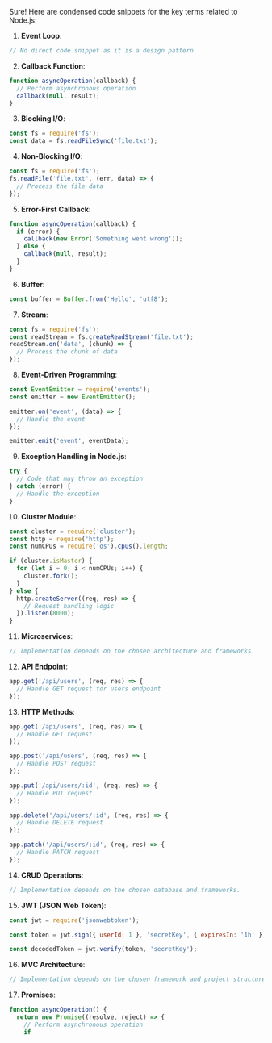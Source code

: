 Sure! Here are condensed code snippets for the key terms related to Node.js:

1. **Event Loop**:

```javascript
// No direct code snippet as it is a design pattern.
```

2. **Callback Function**:

```javascript
function asyncOperation(callback) {
  // Perform asynchronous operation
  callback(null, result);
}
```

3. **Blocking I/O**:

```javascript
const fs = require('fs');
const data = fs.readFileSync('file.txt');
```

4. **Non-Blocking I/O**:

```javascript
const fs = require('fs');
fs.readFile('file.txt', (err, data) => {
  // Process the file data
});
```

5. **Error-First Callback**:

```javascript
function asyncOperation(callback) {
  if (error) {
    callback(new Error('Something went wrong'));
  } else {
    callback(null, result);
  }
}
```

6. **Buffer**:

```javascript
const buffer = Buffer.from('Hello', 'utf8');
```

7. **Stream**:

```javascript
const fs = require('fs');
const readStream = fs.createReadStream('file.txt');
readStream.on('data', (chunk) => {
  // Process the chunk of data
});
```

8. **Event-Driven Programming**:

```javascript
const EventEmitter = require('events');
const emitter = new EventEmitter();

emitter.on('event', (data) => {
  // Handle the event
});

emitter.emit('event', eventData);
```

9. **Exception Handling in Node.js**:

```javascript
try {
  // Code that may throw an exception
} catch (error) {
  // Handle the exception
}
```

10. **Cluster Module**:

```javascript
const cluster = require('cluster');
const http = require('http');
const numCPUs = require('os').cpus().length;

if (cluster.isMaster) {
  for (let i = 0; i < numCPUs; i++) {
    cluster.fork();
  }
} else {
  http.createServer((req, res) => {
    // Request handling logic
  }).listen(8000);
}
```

11. **Microservices**:

```javascript
// Implementation depends on the chosen architecture and frameworks.
```

12. **API Endpoint**:

```javascript
app.get('/api/users', (req, res) => {
  // Handle GET request for users endpoint
});
```

13. **HTTP Methods**:

```javascript
app.get('/api/users', (req, res) => {
  // Handle GET request
});

app.post('/api/users', (req, res) => {
  // Handle POST request
});

app.put('/api/users/:id', (req, res) => {
  // Handle PUT request
});

app.delete('/api/users/:id', (req, res) => {
  // Handle DELETE request
});

app.patch('/api/users/:id', (req, res) => {
  // Handle PATCH request
});
```

14. **CRUD Operations**:

```javascript
// Implementation depends on the chosen database and frameworks.
```

15. **JWT (JSON Web Token)**:

```javascript
const jwt = require('jsonwebtoken');

const token = jwt.sign({ userId: 1 }, 'secretKey', { expiresIn: '1h' });

const decodedToken = jwt.verify(token, 'secretKey');
```

16. **MVC Architecture**:

```javascript
// Implementation depends on the chosen framework and project structure.
```

17. **Promises**:

```javascript
function asyncOperation() {
  return new Promise((resolve, reject) => {
    // Perform asynchronous operation
    if